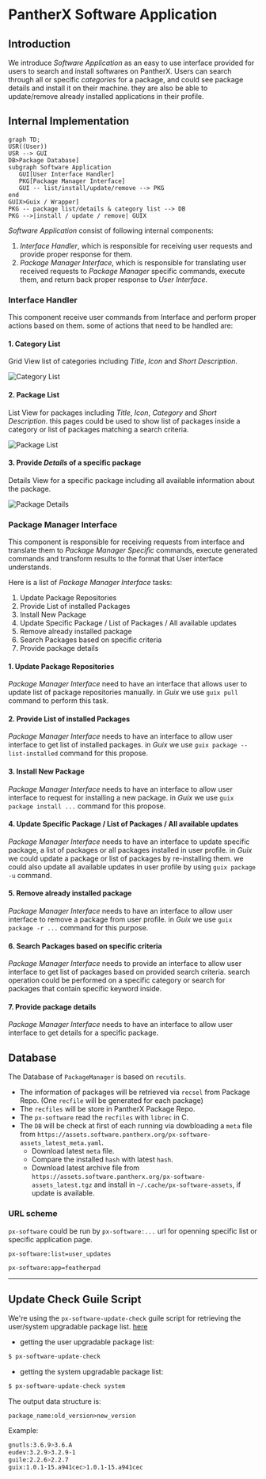 # PantherX Software Application

## Introduction

We introduce _Software Application_ as an easy to use interface provided for users to search and install softwares on PantherX. Users can search through all or specific _categories_  for a package, and could see package details and install it on their machine. they are also be able to update/remove already installed applications in their profile.

## Internal Implementation

```mermaid
graph TD;
USR((User))
USR --> GUI
DB>Package Database]
subgraph Software Application
   GUI[User Interface Handler]
   PKG[Package Manager Interface]
   GUI -- list/install/update/remove --> PKG
end
GUIX>Guix / Wrapper]
PKG -- package list/details & category list --> DB
PKG -->|install / update / remove| GUIX

```

_Software Application_ consist of following internal components:

1. _Interface Handler_, which is responsible for receiving user requests and provide proper response for them.
2. _Package Manager Interface_, which is responsible for translating user received requests to _Package Manager_ specific commands, execute them, and return back proper response to _User Interface_.

### Interface Handler

This component receive user commands from Interface and perform proper actions based on them. some of actions that need to be handled are:

#### 1. Category List

Grid View list of categories including _Title_, _Icon_ and _Short Description_.

![Category List](docs/sketch/category-list.png)

#### 2. Package List

List View for packages including _Title_, _Icon_, _Category_ and _Short Description_.  this pages could be used to show list of packages inside a category or list of packages matching a search criteria.

![Package List](docs/sketch/package-list.png)

#### 3. Provide *Details* of a specific package

Details View for a specific package including all available information about the package.

![Package Details](docs/sketch/package-details.png)

### Package Manager Interface

This component is responsible for receiving requests from interface and translate them to _Package Manager Specific_ commands, execute generated commands and transform results to the format that User interface understands.

Here is a list of _Package Manager Interface_ tasks:

1. Update Package Repositories
2. Provide List of installed Packages
3. Install New Package
4. Update Specific Package / List of Packages / All available updates
5. Remove already installed package
6. Search Packages based on specific criteria
7. Provide package details

#### 1. Update Package Repositories

_Package Manager Interface_ need to have an interface that allows user to update list of package repositories manually. in _Guix_ we use `guix pull` command to perform this task.

#### 2. Provide List of installed Packages

_Package Manager Interface_ needs to have an interface to allow user interface to get list of installed packages. in _Guix_ we use `guix package --list-installed` command for this propose.

#### 3. Install New Package

_Package Manager Interface_ needs to have an interface to allow user interface to request for installing a new package. in _Guix_ we use `guix package install ...` command for this propose.

#### 4. Update Specific Package / List of Packages / All available updates

_Package Manager Interface_ needs to have an interface to update specific package, a list of packages or all packages installed in user profile. in _Guix_ we could update a package or list of packages by re-installing them. we could also update all available updates in user profile by using `guix package -u` command.

#### 5. Remove already installed package

_Package Manager Interface_ needs to have an interface to allow user interface to remove a package from user profile. in _Guix_ we use `guix package -r ...` command for this purpose.

#### 6. Search Packages based on specific criteria

_Package Manager Interface_ needs to provide an interface to allow user interface to get list of packages based on provided search criteria. search operation could be performed on a specific category or search for packages that contain specific keyword inside.

#### 7. Provide package details

_Package Manager Interface_ needs to have an interface to allow user interface to get details for a specific package.

## Database
The Database of `PackageManager` is based on `recutils`. 

* The information of packages will be retrieved via `recsel` from Package Repo. (One `recfile` will be generated for each package)
* The `recfiles` will be store in PantherX Package Repo. 
* The `px-software` read the `recfiles` with `librec` in C.
* The `DB` will be check at first of each running via dowbloading a `meta` file from `https://assets.software.pantherx.org/px-software-assets_latest_meta.yaml`.
  - Download latest `meta` file.
  - Compare the installed `hash` with latest `hash`.
  - Download latest archive file from `https://assets.software.pantherx.org/px-software-assets_latest.tgz` and install in `~/.cache/px-software-assets`, if update is available.

### URL scheme
`px-software` could be run by `px-software:...` url for openning specific list or specific application page.
```
px-software:list=user_updates
```
```
px-software:app=featherpad
```

---

## Update Check Guile Script

We're using the `px-software-update-check` guile script for retrieving the user/system upgradable package list. [here](https://git.pantherx.org/development/applications/px-software/-/tree/master/script)

* getting the user upgradable package list:
```bash
$ px-software-update-check
```

* getting the system upgradable package list:
```bash
$ px-software-update-check system
```

The output data structure is:
```
package_name:old_version>new_version
```


Example:
```bash
gnutls:3.6.9>3.6.A
eudev:3.2.9>3.2.9-1
guile:2.2.6>2.2.7
guix:1.0.1-15.a941cec>1.0.1-15.a941cec
```

